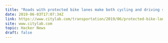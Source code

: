 ```yaml
---
title: "Roads with protected bike lanes make both cycling and driving safer: study"
date: 2019-06-03T17:07:34Z
link: https://www.citylab.com/transportation/2019/06/protected-bike-lanes-safe-street-design-bicycle-road-safety/590722/?utm_medium=RSS&utm_source=hune
site: www.citylab.com
topic: Hacker News
draft: false
---
```

